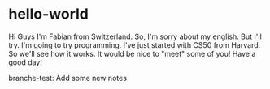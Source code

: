 # hello-world

Hi Guys
I'm Fabian from Switzerland. So, I'm sorry about my english. But I'll try.
I'm going to try programming. I've just started with CS50 from Harvard. So we'll see how it works.
It would be nice to "meet" some of you! 
Have a good day!


branche-test:
Add some new notes
